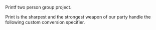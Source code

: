 Printf two person group project.

Print is the sharpest and the strongest weapon of our party handle
the following custom conversion specifier.
